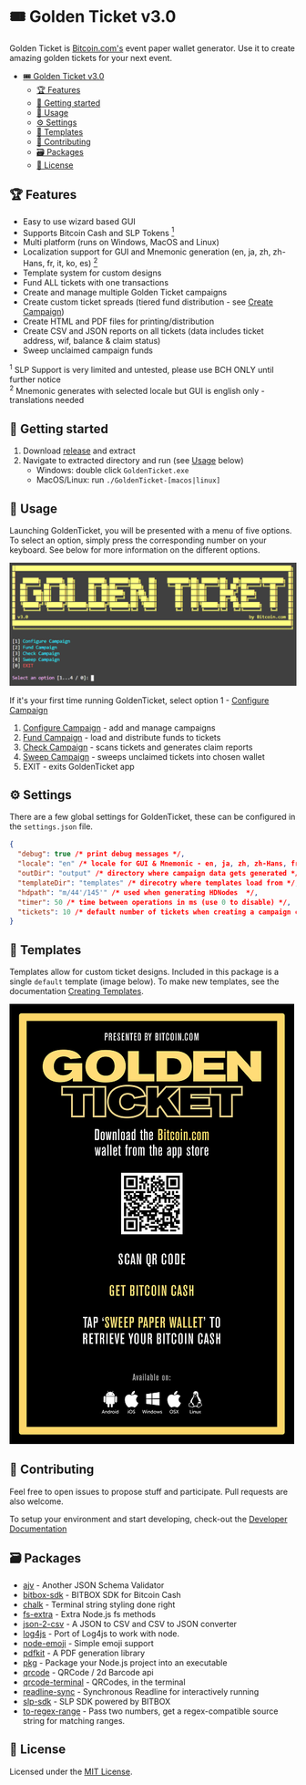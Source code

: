 # 🎟️ Golden Ticket v3.0

Golden Ticket is [Bitcoin.com's](https://www.bitcoin.com) event paper wallet generator. Use it to create amazing golden tickets for your next event.

- [🎟️ Golden Ticket v3.0](#%f0%9f%8e%9f%ef%b8%8f-golden-ticket-v30)
  - [🏆 Features](#%f0%9f%8f%86-features)
  - [🚀 Getting started](#%f0%9f%9a%80-getting-started)
  - [🧙 Usage](#%f0%9f%a7%99-usage)
  - [⚙️ Settings](#%e2%9a%99%ef%b8%8f-settings)
  - [📜 Templates](#%f0%9f%93%9c-templates)
  - [🙌 Contributing](#%f0%9f%99%8c-contributing)
  - [🗃️ Packages](#%f0%9f%97%83%ef%b8%8f-packages)
  - [📝 License](#%f0%9f%93%9d-license)

## 🏆 Features

- Easy to use wizard based GUI
- Supports Bitcoin Cash and SLP Tokens [<sup>1</sup>](#1)
- Multi platform (runs on Windows, MacOS and Linux)
- Localization support for GUI and Mnemonic generation (en, ja, zh, zh-Hans, fr, it, ko, es) [<sup>2</sup>](#2)
- Template system for custom designs
- Fund ALL tickets with one transactions
- Create and manage multiple Golden Ticket campaigns
- Create custom ticket spreads (tiered fund distribution - see [Create Campaign](./docs/configure-campaign.md))
- Create HTML and PDF files for printing/distribution
- Create CSV and JSON reports on all tickets (data includes ticket address, wif, balance & claim status)
- Sweep unclaimed campaign funds

<sup id="1">1</sup> SLP Support is very limited and untested, please use BCH ONLY until further notice\
<sup id="2">2</sup> Mnemonic generates with selected locale but GUI is english only - translations needed

## 🚀 Getting started

1. Download [release]() and extract
2. Navigate to extracted directory and run (see [Usage](#usage) below)
   - Windows: double click `GoldenTicket.exe`
   - MacOS/Linux: run `./GoldenTicket-[macos|linux]`

## 🧙 Usage

Launching GoldenTicket, you will be presented with a menu of five options. To select an option, simply press the corresponding number on your keyboard. See below for more information on the different options.

![main screen](./docs/images/main-screen.png)

If it's your first time running GoldenTicket, select option 1 - [Configure Campaign](./docs/configure-campaign.md)

1. [Configure Campaign](./docs/configure-campaign.md) - add and manage campaigns
2. [Fund Campaign](./docs/fund-campaign.md) - load and distribute funds to tickets
3. [Check Campaign](./docs/check-campaign.md) - scans tickets and generates claim reports
4. [Sweep Campaign](./docs/sweep-campaign.md) - sweeps unclaimed tickets into chosen wallet
5. EXIT - exits GoldenTicket app

## ⚙️ Settings

There are a few global settings for GoldenTicket, these can be configured in the `settings.json` file.

```json
{
  "debug": true /* print debug messages */,
  "locale": "en" /* locale for GUI & Mnemonic - en, ja, zh, zh-Hans, fr, it, ko, es */,
  "outDir": "output" /* directory where campaign data gets generated */,
  "templateDir": "templates" /* direcotry where templates load from */,
  "hdpath": "m/44'/145'" /* used when generating HDNodes  */,
  "timer": 50 /* time between operations in ms (use 0 to disable) */,
  "tickets": 10 /* default number of tickets when creating a campaign creation */
}
```

## 📜 Templates

Templates allow for custom ticket designs. Included in this package is a single `default` template (image below). To make new templates, see the documentation [Creating Templates](./docs/creating-templates.md).

![Default template]('./docs/images/../../../docs/images/template-default.png)

## 🙌 Contributing

Feel free to open issues to propose stuff and participate. Pull requests are also welcome.

To setup your environment and start developing, check-out the [Developer Documentation](./docs/developer-documentation.md)

## 🗃️ Packages

- [ajv](https://github.com/epoberezkin/ajv) - Another JSON Schema Validator
- [bitbox-sdk](https://developer.bitcoin.com/bitbox/) - BITBOX SDK for Bitcoin Cash
- [chalk](https://github.com/chalk/chalk#readme) - Terminal string styling done right
- [fs-extra](https://github.com/jprichardson/node-fs-extra) - Extra Node.js fs methods
- [json-2-csv](https://github.com/mrodrig/json-2-csv#readme) - A JSON to CSV and CSV to JSON converter
- [log4js](https://log4js-node.github.io/log4js-node/) - Port of Log4js to work with node.
- [node-emoji](https://github.com/omnidan/node-emoji#readme) - Simple emoji support
- [pdfkit](http://pdfkit.org/) - A PDF generation library
- [pkg](https://github.com/zeit/pkg#readme) - Package your Node.js project into an executable
- [qrcode](http://github.com/soldair/node-qrcode) - QRCode / 2d Barcode api
- [qrcode-terminal](https://github.com/gtanner/qrcode-terminal) - QRCodes, in the terminal
- [readline-sync](https://github.com/anseki/readline-sync) - Synchronous Readline for interactively running
- [slp-sdk](https://github.com/Bitcoin-com/slp-sdk#readme) - SLP SDK powered by BITBOX
- [to-regex-range](https://github.com/micromatch/to-regex-range) - Pass two numbers, get a regex-compatible source string for matching ranges.

## 📝 License

Licensed under the [MIT License](/LICENSE).
